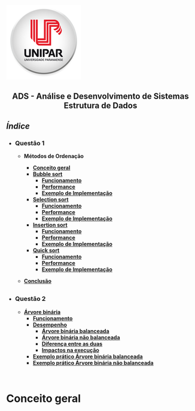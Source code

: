 ![Alt text ](/img/unipar.png "teste") 
<div align='center'><b><h2>ADS - Análise e Desenvolvimento de Sistemas
<b><br>Estrutura de Dados</h2></div>


*<h2>Índice</h2>*

 - <h3>Questão 1</h3>

    - Métodos de Ordenação
	    - [Conceito geral]( Conceito)
	    - [Bubble sort](https://github.com/MatheusFuzi/EstruturadeDados2AARE/blob/master/Ordering%20Methods/Bubble%20Sort.md)
		    - [Funcionamento]()
		    - [Performance]()
		    - [Exemplo de Implementação]()
	    - [Selection sort]()
		    - [Funcionamento]()
		    - [Performance]()
		    - [Exemplo de Implementação]()
	    - [Insertion sort]()
		    - [Funcionamento]()
		    - [Performance]()
		    - [Exemplo de Implementação]()
	    - [Quick sort]()
		    - [Funcionamento]()
		    - [Performance]()
		    - [Exemplo de Implementação]()

	 - [Conclusão]()
	 ##
		 
- <h3>Questão 2</h3>

	 - [Árvore binária]()
		 - [Funcionamento]()
		 - [Desempenho ]()
			 - [Árvore binária balanceada]()
			 - [Árvore binária não balanceada]()
			 - [Diferença entre as duas]()
			 - [Impactos na execução]()
		- [Exemplo prático Árvore binária balanceada]()
		- [Exemplo prático Árvore binária não balanceada]()

<br>


 # <div Conceito>Conceito geral</div>

		  

	  

<!--stackedit_data:
eyJoaXN0b3J5IjpbMzYzOTU5Mzc4LC0xNjE1NDk1MjYzLC0xND
A4NjIxMjU5LDE3NTA1MzU3MDEsMTE4ODUwODc1OSwtMTEyODEy
NjYxNSwxNDMyMzc1NDU4LDE2NzMxMTc0NzIsLTYzNTA4ODA0NC
wxNjE5MDgzMzgyLDE0ODI1NTExMTUsMTE2ODExNjUyLDk5OTI1
ODY1NSwtMzMyNDU1MzYzXX0=
-->